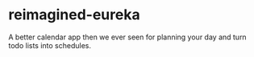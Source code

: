 # reimagined-eureka
A better calendar app then we ever seen for planning your day and turn todo lists into schedules.
